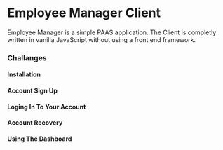 # Employee Manager Client
Employee Manager is a simple PAAS application. The Client is completly written in vanilla JavaScript without using a front end framework.

### Challanges  

#### Installation

#### Account Sign Up

#### Loging In To Your Account

#### Account Recovery 

#### Using The Dashboard


 
 
 
